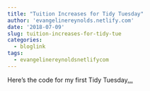 ```yaml
---
title: "Tuition Increases for Tidy Tuesday"
author: 'evangelinereynolds.netlify.com'
date: '2018-07-09'
slug: tuition-increases-for-tidy-tue
categories:
  - bloglink
tags:
  - evangelinereynoldsnetlifycom
---
```


Here’s the code for my first Tidy Tuesday[... <i class="fas fa-external-link-alt"></i>](https://evangelinereynolds.netlify.com/post/tuition-for-tidy-tuesday/)


